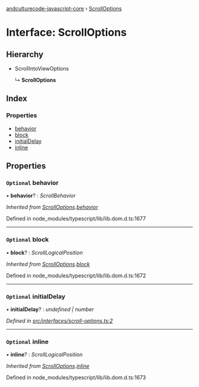 [andculturecode-javascript-core](../README.md) › [ScrollOptions](scrolloptions.md)

# Interface: ScrollOptions

## Hierarchy

* ScrollIntoViewOptions

  ↳ **ScrollOptions**

## Index

### Properties

* [behavior](scrolloptions.md#optional-behavior)
* [block](scrolloptions.md#optional-block)
* [initialDelay](scrolloptions.md#optional-initialdelay)
* [inline](scrolloptions.md#optional-inline)

## Properties

### `Optional` behavior

• **behavior**? : *ScrollBehavior*

*Inherited from [ScrollOptions](scrolloptions.md).[behavior](scrolloptions.md#optional-behavior)*

Defined in node_modules/typescript/lib/lib.dom.d.ts:1677

___

### `Optional` block

• **block**? : *ScrollLogicalPosition*

*Inherited from [ScrollOptions](scrolloptions.md).[block](scrolloptions.md#optional-block)*

Defined in node_modules/typescript/lib/lib.dom.d.ts:1672

___

### `Optional` initialDelay

• **initialDelay**? : *undefined | number*

*Defined in [src/interfaces/scroll-options.ts:2](https://github.com/AndcultureCode/AndcultureCode.JavaScript.Core/blob/0b0f3de/src/interfaces/scroll-options.ts#L2)*

___

### `Optional` inline

• **inline**? : *ScrollLogicalPosition*

*Inherited from [ScrollOptions](scrolloptions.md).[inline](scrolloptions.md#optional-inline)*

Defined in node_modules/typescript/lib/lib.dom.d.ts:1673

